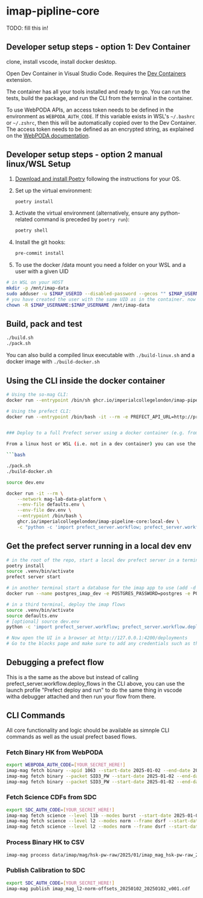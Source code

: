 # imap-pipline-core

TODO: fill this in!

## Developer setup steps - option 1: Dev Container

clone, install vscode, install docker desktop.

Open Dev Container in Visual Studio Code. Requires the [Dev Containers](https://marketplace.visualstudio.com/items?itemName=ms-vscode-remote.remote-containers) extension.

The container has all your tools installed and ready to go. You can run the tests, build the package, and run the CLI from the terminal in the container.

To use WebPODA APIs, an access token needs to be defined in the environment as `WEBPODA_AUTH_CODE`. If this variable exists in WSL's `~/.bashrc` or `~/.zshrc`, then this will be automatically copied over to the Dev Container. The access token needs to be defined as an encrypted string, as explained on the [WebPODA documentation](https://lasp.colorado.edu/ops/imap/poda/#auth).

## Developer setup steps - option 2 manual linux/WSL Setup

1. [Download and install Poetry](https://python-poetry.org/docs/#installation) following the instructions for your OS.
2. Set up the virtual environment:

    ```bash
    poetry install
    ```

3. Activate the virtual environment (alternatively, ensure any python-related command is preceded by `poetry run`):

    ```bash
    poetry shell
    ```

4. Install the git hooks:

    ```bash
    pre-commit install
    ```

5. To use the docker /data mount you need a folder on your WSL and a user with a given UID

```bash
# in WSL on your HOST
mkdir -p /mnt/imap-data
sudo adduser -u $IMAP_USERID --disabled-password --gecos "" $IMAP_USERNAME
# you have created the user with the same UID as in the container. now grant the folder to the user
chown -R $IMAP_USERNAME:$IMAP_USERNAME /mnt/imap-data
```

## Build, pack and test

```bash
./build.sh
./pack.sh
```

You can also build a compiled linux executable with `./build-linux.sh` and a docker image with `./build-docker.sh`

## Using the CLI inside the docker container

```bash
# Using the so-mag CLI:
docker run --entrypoint /bin/sh ghcr.io/imperialcollegelondon/imap-pipeline-core:local-dev -c "imap-mag hello world"

# Using the prefect CLI:
docker run --entrypoint /bin/bash -it --rm -e PREFECT_API_URL=http://prefect:4200/api --network mag-lab-data-platform ghcr.io/imperialcollegelondon/imap-pipeline-core:local-dev -c "prefect --version"


### Deploy to a full Prefect server using a docker container (e.g. from WSL)

From a linux host or WSL (i.e. not in a dev container) you can use the container image to run a deployment:

```bash

./pack.sh
./build-docker.sh

source dev.env

docker run -it --rm \
    --network mag-lab-data-platform \
    --env-file defaults.env \
    --env-file dev.env \
    --entrypoint /bin/bash \
    ghcr.io/imperialcollegelondon/imap-pipeline-core:local-dev \
    -c "python -c 'import prefect_server.workflow; prefect_server.workflow.deploy_flows()'"
```

## Get the prefect server running in a local dev env

```bash
# in the root of the repo, start a local dev prefect server in a terminal
poetry install
source .venv/bin/activate
prefect server start

# in another terminal start a database for the imap app to use (add -d for detached mode)
docker run --name postgres_imap_dev -e POSTGRES_PASSWORD=postgres -e POSTGRES_USER=postgres -e POSTGRES_DATABASE=imap -p 5432:5432 postgres:17-alpine

# in a third terminal, deploy the imap flows
source .venv/bin/activate
source defaults.env
# [optional] source dev.env
python -c 'import prefect_server.workflow; prefect_server.workflow.deploy_flows(local_debug=True)'

# Now open the UI in a browser at http://127.0.0.1:4200/deployments
# Go to the blocks page and make sure to add any credentials such as the web poda auth code
```

## Debugging a prefect flow

This is a the same as the above but instead of calling prefect_server.workflow.deploy_flows in the CLI above, you can use the launch profile "Prefect deploy and run" to do the same thing in vscode witha  debugger attached and then run your flow from there.

## CLI Commands

All core functionality and logic should be available as simnple CLI commands as well as the usual prefect based flows.

### Fetch Binary HK from WebPODA

```bash
export WEBPODA_AUTH_CODE=[YOUR_SECRET_HERE!]
imap-mag fetch binary --apid 1063 --start-date 2025-01-02 --end-date 2025-01-03
imap-mag fetch binary --packet SID3_PW --start-date 2025-01-02 --end-date 2025-01-03
imap-mag fetch binary --packet SID3_PW --start-date 2025-01-02 --end-date 2025-01-03 --ert
```

### Fetch Science CDFs from SDC

```bash
export SDC_AUTH_CODE=[YOUR_SECRET_HERE!]
imap-mag fetch science --level l1b --modes burst --start-date 2025-01-02 --end-date 2025-01-03
imap-mag fetch science --level l2 --modes norm --frame dsrf --start-date 2025-01-02 --end-date 2025-01-03
imap-mag fetch science --level l2 --modes norm --frame dsrf --start-date 2025-01-02 --end-date 2025-01-03 --ingestion-date
```

### Process Binary HK to CSV

```bash
imap-mag process data/imap/mag/hsk-pw-raw/2025/01/imap_mag_hsk-pw-raw_20250102_v000.pkts
```

### Publish Calibration to SDC

```bash
export SDC_AUTH_CODE=[YOUR_SECRET_HERE!]
imap-mag publish imap_mag_l2-norm-offsets_20250102_20250102_v001.cdf
```

